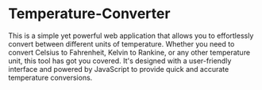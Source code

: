 # Temperature-Converter
This is a simple yet powerful web application that allows you to effortlessly convert between different units of temperature. Whether you need to convert Celsius to Fahrenheit, Kelvin to Rankine, or any other temperature unit, this tool has got you covered. It's designed with a user-friendly interface and powered by JavaScript to provide quick and accurate temperature conversions.
